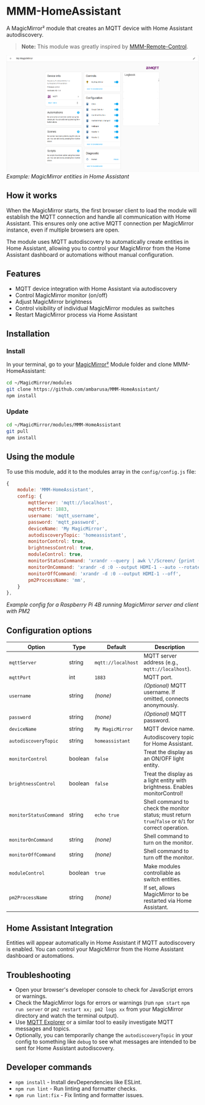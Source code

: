 # MMM-HomeAssistant
A MagicMirror² module that creates an MQTT device with Home Assistant autodiscovery.

> **Note:** This module was greatly inspired by [MMM-Remote-Control](https://github.com/Jopyth/MMM-Remote-Control).

![Example of MMM-HomeAssistant](./example_MMM-HomeAsisstant.png)
*Example: MagicMirror entities in Home Assistant*

## How it works

When the MagicMirror starts, the first browser client to load the module will establish the MQTT connection and handle all communication with Home Assistant. This ensures only one active MQTT connection per MagicMirror instance, even if multiple browsers are open.

The module uses MQTT autodiscovery to automatically create entities in Home Assistant, allowing you to control your MagicMirror from the Home Assistant dashboard or automations without manual configuration.

## Features

- MQTT device integration with Home Assistant via autodiscovery
- Control MagicMirror monitor (on/off)
- Adjust MagicMirror brightness
- Control visibility of individual MagicMirror modules as switches
- Restart MagicMirror process via Home Assistant

## Installation

### Install

In your terminal, go to your [MagicMirror²][mm] Module folder and clone MMM-HomeAssistant:

```bash
cd ~/MagicMirror/modules
git clone https://github.com/ambarusa/MMM-HomeAssistant/
npm install
```

### Update

```bash
cd ~/MagicMirror/modules/MMM-HomeAssistant
git pull
npm install
```

## Using the module

To use this module, add it to the modules array in the `config/config.js` file:

```js
{
    module: 'MMM-HomeAssistant',
    config: {
        mqttServer: 'mqtt://localhost',
        mqttPort: 1883,
        username: 'mqtt_username',
        password: 'mqtt_password',
        deviceName: 'My MagicMirror',
        autodiscoveryTopic: 'homeassistant',
        monitorControl: true,
        brightnessControl: true,
        moduleControl: true,
        monitorStatusCommand: 'xrandr --query | awk \'/Screen/ {print ($8 > 320) ? "true" : "false"}\'',
        monitorOnCommand: 'xrandr -d :0 --output HDMI-1 --auto --rotate right',
        monitorOffCommand: 'xrandr -d :0 --output HDMI-1 --off',
        pm2ProcessName: 'mm',
    }
},
```
*Example config for a Raspberry Pi 4B running MagicMirror server and client with PM2*

## Configuration options

| Option                | Type     | Default             | Description                                                                                                         |
|-----------------------|----------|---------------------|---------------------------------------------------------------------------------------------------------------------|
| `mqttServer`          | string   | `mqtt://localhost`  | MQTT server address (e.g., `mqtt://localhost`).                                                                     |
| `mqttPort`            | int      | `1883`              | MQTT port.                                                                                                          |
| `username`            | string   | *(none)*            | *(Optional)* MQTT username. If omitted, connects anonymously.                                                       |
| `password`            | string   | *(none)*            | *(Optional)* MQTT password.                                                                                         |
| `deviceName`          | string   | `My MagicMirror`    | MQTT device name.                                                                                                   |
| `autodiscoveryTopic`  | string   | `homeassistant`     | Autodiscovery topic for Home Assistant.                                                                             |
| `monitorControl`      | boolean  | `false`             | Treat the display as an ON/OFF light entity.                                                                        |
| `brightnessControl`   | boolean  | `false`             | Treat the display as a light entity with brightness. Enables monitorControl!                                        |
| `monitorStatusCommand`| string   | `echo true`         | Shell command to check the monitor status; must return `true`/`false` or `0`/`1` for correct operation.             |
| `monitorOnCommand`    | string   | *(none)*            | Shell command to turn on the monitor.                                                                               |
| `monitorOffCommand`   | string   | *(none)*            | Shell command to turn off the monitor.                                                                              |
| `moduleControl`       | boolean  | `true`              | Make modules controllable as switch entities.                                                                       |
| `pm2ProcessName`      | string   | *(none)*            | If set, allows MagicMirror to be restarted via Home Assistant.                                                      |

## Home Assistant Integration

Entities will appear automatically in Home Assistant if MQTT autodiscovery is enabled. You can control your MagicMirror from the Home Assistant dashboard or automations.

## Troubleshooting

- Open your browser's developer console to check for JavaScript errors or warnings.
- Check the MagicMirror logs for errors or warnings (run `npm start` `npm run server` or `pm2 restart xx; pm2 logs xx` from your MagicMirror directory and watch the terminal output).
- Use [MQTT Explorer](https://mqtt-explorer.com/) or a similar tool to easily investigate MQTT messages and topics.
- Optionally, you can temporarily change the `autodiscoveryTopic` in your config to something like `debug` to see what messages are intended to be sent for Home Assistant autodiscovery.


## Developer commands

- `npm install` - Install devDependencies like ESLint.
- `npm run lint` - Run linting and formatter checks.
- `npm run lint:fix` - Fix linting and formatter issues.

[mm]: https://github.com/MagicMirrorOrg/MagicMirror
